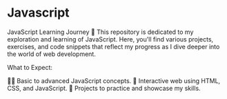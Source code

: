 # Javascript
JavaScript Learning Journey 🚀
This repository is dedicated to my exploration and learning of JavaScript. Here, you'll find various projects, exercises, and code snippets that reflect my progress as I dive deeper into the world of web development.

What to Expect:

🧑‍💻 Basic to advanced JavaScript concepts.
🔧 Interactive web  using HTML, CSS, and JavaScript.
🌟 Projects to practice and showcase my skills.
